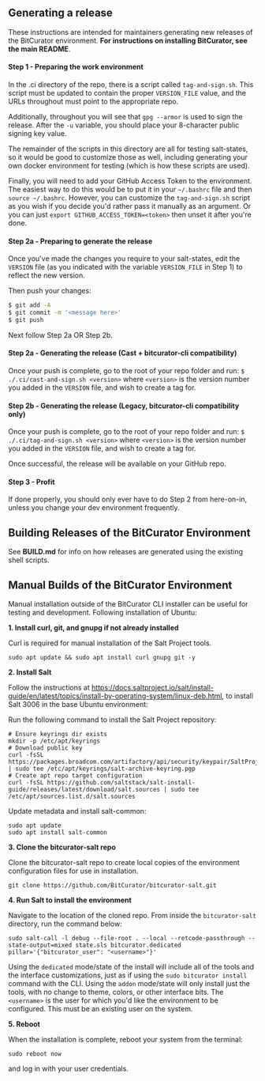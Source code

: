 ## Generating a release

These instructions are intended for maintainers generating new releases of the BitCurator environment. **For instructions on installing BitCurator, see the main README**.

#### Step 1 - Preparing the work environment

In the .ci directory of the repo, there is a script called `tag-and-sign.sh`. This script must be updated to contain the proper `VERSION_FILE` value, and the URLs throughout must point to the appropriate repo.

Additionally, throughout you will see that `gpg --armor` is used to sign the release. After the `-u` variable, you should place your 8-character public signing key value.

The remainder of the scripts in this directory are all for testing salt-states, so it would be good to customize those as well, including generating your own docker environment for testing (which is how these scripts are used).

Finally, you will need to add your GitHub Access Token to the environment. The easiest way to do this would be to put it in your `~/.bashrc` file and then `source ~/.bashrc`. However, you can customize the `tag-and-sign.sh` script as you wish if you decide you'd rather pass it manually as an argument.
Or you can just `export GITHUB_ACCESS_TOKEN=<token>` then unset it after you're done.

#### Step 2a - Preparing to generate the release

Once you've made the changes you require to your salt-states, edit the `VERSION` file (as you indicated with the variable `VERSION_FILE` in Step 1) to reflect the new version.

Then push your changes:

```bash
$ git add -A
$ git commit -m '<message here>'
$ git push
```

Next follow Step 2a OR Step 2b.

#### Step 2a - Generating the release (Cast + bitcurator-cli compatibility)

Once your push is complete, go to the root of your repo folder and run:
`$ ./.ci/cast-and-sign.sh <version>` where `<version>` is the version number you added in the `VERSION` file, and wish to create a tag for.

#### Step 2b - Generating the release (Legacy, bitcurator-cli compatibility only)

Once your push is complete, go to the root of your repo folder and run:
`$ ./.ci/tag-and-sign.sh <version>` where `<version>` is the version number you added in the `VERSION` file, and wish to create a tag for.

Once successful, the release will be available on your GitHub repo.

#### Step 3 - Profit

If done properly, you should only ever have to do Step 2 from here-on-in, unless you change your dev environment frequently.

## Building Releases of the BitCurator Environment

See **BUILD.md** for info on how releases are generated using the existing shell scripts.

## Manual Builds of the BitCurator Environment

Manual installation outside of the BitCurator CLI installer can be useful for testing and development. Following installation of Ubuntu:

**1. Install curl, git, and gnupg if not already installed**

Curl is required for manual installation of the Salt Project tools.
```shell
sudo apt update && sudo apt install curl gnupg git -y
```

**2. Install Salt**

Follow the instructions at https://docs.saltproject.io/salt/install-guide/en/latest/topics/install-by-operating-system/linux-deb.html, to install Salt 3006 in the base Ubuntu environment:

Run the following command to install the Salt Project repository:

```shell
# Ensure keyrings dir exists
mkdir -p /etc/apt/keyrings
# Download public key
curl -fsSL https://packages.broadcom.com/artifactory/api/security/keypair/SaltProjectKey/public | sudo tee /etc/apt/keyrings/salt-archive-keyring.pgp
# Create apt repo target configuration
curl -fsSL https://github.com/saltstack/salt-install-guide/releases/latest/download/salt.sources | sudo tee /etc/apt/sources.list.d/salt.sources
```

Update metadata and install salt-common:

```shell
sudo apt update
sudo apt install salt-common
```

**3. Clone the bitcurator-salt repo**

Clone the bitcurator-salt repo to create local copies of the environment configuration files for use in installation.

```shell
git clone https://github.com/BitCurator/bitcurator-salt.git
```

**4. Run Salt to install the environment**

Navigate to the location of the cloned repo. From inside the `bitcurator-salt` directory, run the command below:

```shell
sudo salt-call -l debug --file-root . --local --retcode-passthrough --state-output=mixed state.sls bitcurator.dedicated pillar='{"bitcurator_user": "<username>"}'
```

Using the `dedicated` mode/state of the install will include all of the tools and the interface customizations, just as if using the `sudo bitcurator install` command with the CLI. Using the `addon` mode/state will only install just the tools, with no change to theme, colors, or other interface bits. The `<username>` is the user for which you'd like the environment to be configured. This must be an existing user on the system.

**5. Reboot**

When the installation is complete, reboot your system from the terminal:

```shell
sudo reboot now
```

and log in with your user credentials.

